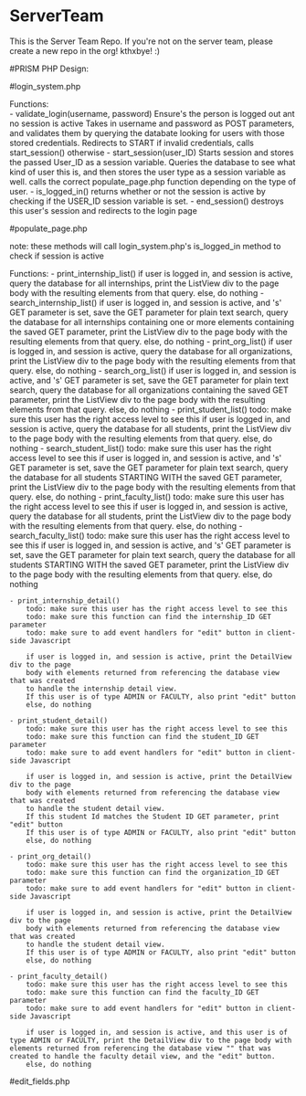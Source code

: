 # ServerTeam

This is the Server Team Repo.  If you're not on the server team, please create a new repo in the org!  kthxbye!  :)

#PRISM PHP Design:

#login_system.php

Functions:	
	- validate_login(username, password)
		Ensure's the person is logged out ant no session is active
		Takes in username and password as POST parameters, and validates them by
		querying the databate looking for users with those stored credentials.
		Redirects to START if invalid credentials, calls start_session() otherwise
	- start_session(user_ID)
		Starts session and stores the passed User_ID as a session variable.
		Queries the database to see what kind of user this is, and then stores the 
		user type as a session variable as well. calls the correct
		populate_page.php function depending on the type of user.
	- is_logged_in()
		returns whether or not the session is active by checking if the USER_ID session
		variable is set.
	- end_session()
		destroys this user's session and redirects to the login page

#populate_page.php

note: these methods will call login_system.php's is_logged_in method to check if session is active

Functions:
	- print_internship_list()
		if user is logged in, and session is active, query the database for all internships,
		print the ListView div to the page body with the resulting elements from that query.
		else, do nothing
	- search_internship_list()
		if user is logged in, and session is active, and 's' GET parameter is set,
		save the GET parameter for plain text search, query the database for all
		internships containing one or more elements containing the saved GET
		parameter, print the ListView div to the page body with the resulting
		elements from that query.
		else, do nothing
	- print_org_list()
		if user is logged in, and session is active, query the database for all organizations,
		print the ListView div to the page body with the resulting elements from that query.
		else, do nothing
	- search_org_list()
		if user is logged in, and session is active, and 's' GET parameter is set,
		save the GET parameter for plain text search, query the database for all
		organizations containing the saved GET parameter, print the ListView div
		to the page body with the resulting elements from that query.
		else, do nothing
	- print_student_list()
		todo: make sure this user has the right access level to see this
		if user is logged in, and session is active, query the database for all students,
		print the ListView div to the page body with the resulting elements from that query.
		else, do nothing
	- search_student_list()
		todo: make sure this user has the right access level to see this
		if user is logged in, and session is active, and 's' GET parameter is set,
		save the GET parameter for plain text search, query the database for all
		students STARTING WITH the saved GET parameter, print the ListView div
		to the page body with the resulting elements from that query.
		else, do nothing
	- print_faculty_list()
		todo: make sure this user has the right access level to see this
		if user is logged in, and session is active, query the database for all students,
		print the ListView div to the page body with the resulting elements from that query.
		else, do nothing
	- search_faculty_list()
		todo: make sure this user has the right access level to see this
		if user is logged in, and session is active, and 's' GET parameter is set,
		save the GET parameter for plain text search, query the database for all
		students STARTING WITH the saved GET parameter, print the ListView div
		to the page body with the resulting elements from that query.
		else, do nothing

	- print_internship_detail()
		todo: make sure this user has the right access level to see this
		todo: make sure this function can find the internship_ID GET parameter
		todo: make sure to add event handlers for "edit" button in client-side Javascript

		if user is logged in, and session is active, print the DetailView div to the page
		body with elements returned from referencing the database view that was created
		to handle the internship detail view.
		If this user is of type ADMIN or FACULTY, also print "edit" button
		else, do nothing

	- print_student_detail()
		todo: make sure this user has the right access level to see this
		todo: make sure this function can find the student_ID GET parameter
		todo: make sure to add event handlers for "edit" button in client-side Javascript

		if user is logged in, and session is active, print the DetailView div to the page
		body with elements returned from referencing the database view that was created
		to handle the student detail view.
		If this student Id matches the Student ID GET parameter, print "edit" button
		If this user is of type ADMIN or FACULTY, also print "edit" button
		else, do nothing

	- print_org_detail()
		todo: make sure this user has the right access level to see this
		todo: make sure this function can find the organization_ID GET parameter
		todo: make sure to add event handlers for "edit" button in client-side Javascript

		if user is logged in, and session is active, print the DetailView div to the page
		body with elements returned from referencing the database view that was created
		to handle the student detail view.
		If this user is of type ADMIN or FACULTY, also print "edit" button
		else, do nothing

	- print_faculty_detail()
		todo: make sure this user has the right access level to see this
		todo: make sure this function can find the faculty_ID GET parameter
		todo: make sure to add event handlers for "edit" button in client-side Javascript

		if user is logged in, and session is active, and this user is of type ADMIN or FACULTY, print the DetailView div to the page body with elements returned from referencing the database view "" that was created to handle the faculty detail view, and the "edit" button.
		else, do nothing

#edit_fields.php
